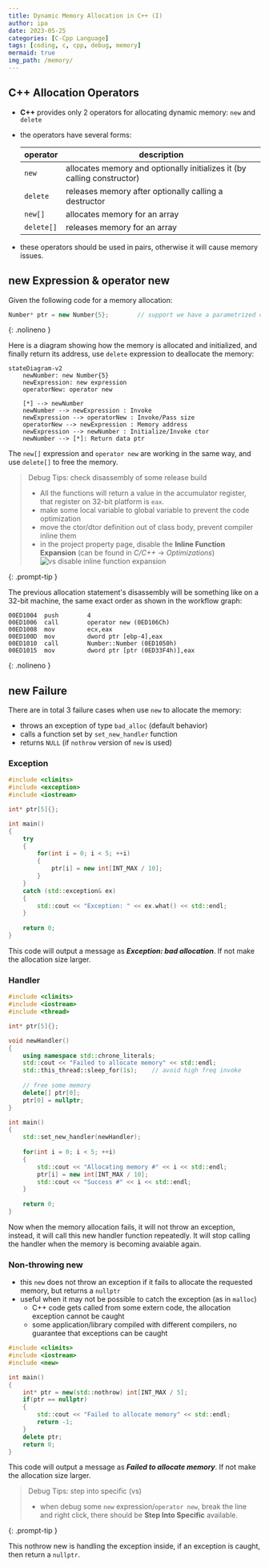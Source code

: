 ```yaml
---
title: Dynamic Memory Allocation in C++ (I)
author: ipa
date: 2023-05-25
categories: [C-Cpp Language]
tags: [coding, c, cpp, debug, memory]
mermaid: true
img_path: /memory/
---
```


## C++ Allocation Operators

- **C++** provides only 2 operators for allocating dynamic memory: `new` and `delete`

- the operators have several forms:

  | operator   | description                                                  |
  | ---------- | ------------------------------------------------------------ |
  | `new`      | allocates memory and optionally initializes it (by calling constructor) |
  | `delete`   | releases memory after optionally calling a destructor        |
  | `new[]`    | allocates memory for an array                                |
  | `delete[]` | releases memory for an array                                 |

- these operators should be used in pairs, otherwise it will cause memory issues.

## new Expression & operator new

Given the following code for a memory allocation:

```c++
Number* ptr = new Number{5};		// support we have a parametrized ctor for class Number
```
{: .nolineno }

Here is a diagram showing how the memory is allocated and initialized, and finally return its address, use `delete` expression to deallocate the memory:

```mermaid
stateDiagram-v2
	newNumber: new Number{5}
	newExpression: new expression
	operatorNew: operator new
	
	[*] --> newNumber
	newNumber --> newExpression : Invoke
	newExpression --> operatorNew : Invoke/Pass size
	operatorNew --> newExpression : Memory address
	newExpression --> newNumber : Initialize/Invoke ctor
	newNumber --> [*]: Return data ptr
```

The `new[]` expression and `operator new` are working in the same way, and use `delete[]` to free the memory.

> Debug Tips: check disassembly of some release build
>
> - All the functions will return a value in the accumulator register, that register on 32-bit platform is `eax`.
> - make some local variable to global variable to prevent the code optimization
> - move the ctor/dtor definition out of class body, prevent compiler inline them
> - in the project property page, disable the **Inline Function Expansion** (can be found in _C/C++_ -> _Optimizations_)
>   ![vs disable inline function expansion](vs_disable_inline_expansion.png)
>
{: .prompt-tip }

The previous allocation statement's disassembly will be something like on a 32-bit machine, the same exact order as shown in the workflow graph:

```assembly
00ED1004  push        4
00ED1006  call        operator new (0ED106Ch)
00ED1008  mov         ecx,eax
00ED100D  mov         dword ptr [ebp-4],eax
00ED1010  call        Number::Number (0ED1050h)
00ED1015  mov         dword ptr [ptr (0ED33F4h)],eax
```
{: .nolineno }

## new Failure

There are in total 3 failure cases when use `new` to allocate the memory:

- throws an exception of type `bad_alloc` (default behavior)
- calls a function set by `set_new_handler` function
- returns `NULL` (if `nothrow` version of `new` is used)

### Exception

```c++
#include <climits>
#include <exception>
#include <iostream>

int* ptr[5]{};

int main()
{
    try
    {
        for(int i = 0; i < 5; ++i)
        {
            ptr[i] = new int[INT_MAX / 10];
        }
    }
    catch (std::exception& ex)
    {
        std::cout << "Exception: " << ex.what() << std::endl;
    }
    
    return 0;
}
```

This code will output a message as ***Exception: bad allocation***. If not make the allocation size larger.

### Handler

```c++
#include <climits>
#include <iostream>
#include <thread>

int* ptr[5]{};

void newHandler()
{
    using namespace std::chrone_literals;
    std::cout << "Failed to allocate memory" << std::endl;
    std::this_thread::sleep_for(1s);	// avoid high freq invoke
    
    // free some memory
    delete[] ptr[0];
    ptr[0] = nullptr;
}

int main()
{
    std::set_new_handler(newHandler);
    
    for(int i = 0; i < 5; ++i)
    {
        std::cout << "Allocating memory #" << i << std::endl;
        ptr[i] = new int[INT_MAX / 10];
        std::cout << "Success #" << i << std::endl;
    }
    
    return 0;
}
```

Now when the memory allocation fails, it will not throw an exception, instead, it will call this new handler function repeatedly. It will stop calling the handler when the memory is becoming avaiable again.

### Non-throwing new

- this `new` does not throw an exception if it fails to allocate the requested memory, but returns a `nullptr`
- useful when it may not be possible to catch the exception (as in `malloc`)
  - C++ code gets called from some extern code, the allocation exception cannot be caught
  - some application/library compiled with different compilers, no guarantee that exceptions can be caught

```c++
#include <climits>
#include <iostream>
#include <new>

int main()
{
    int* ptr = new(std::nothrow) int[INT_MAX / 5];
    if(ptr == nullptr)
    {
        std::cout << "Failed to allocate memory" << std::endl;
        return -1;
    }
    delete ptr;
    return 0;
}
```

This code will output a message as ***Failed to allocate memory***. If not make the allocation size larger.

> Debug Tips: step into specific (vs)
>
> - when debug some `new` expression/`operator new`, break the line and right click, there should be **Step Into Specific** available.
> 
{: .prompt-tip }

This nothrow new is handling the exception inside, if an exception is caught, then return a `nullptr`.